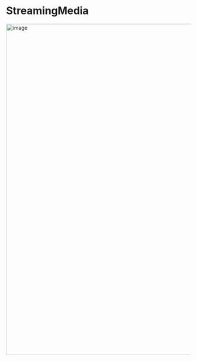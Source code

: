 # StreamingMedia
<img width="904" alt="image" src="https://github.com/user-attachments/assets/c1621d8a-7474-4465-84e2-8c01d3634a18" />
